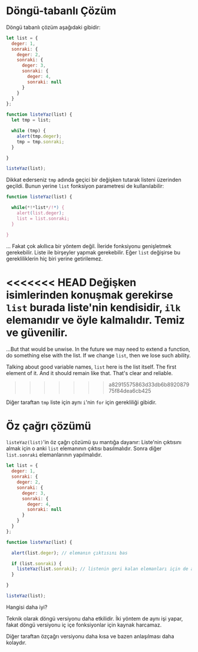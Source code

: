 # Döngü-tabanlı Çözüm

Döngü tabanlı çözüm aşağıdaki gibidir:

```js run
let list = {
  deger: 1,
  sonraki: {
    deger: 2,
    sonraki: {
      deger: 3,
      sonraki: {
        deger: 4,
        sonraki: null
      }
    }
  }
};

function listeYaz(list) {
  let tmp = list;

  while (tmp) {
    alert(tmp.deger);
    tmp = tmp.sonraki;
  }

}

listeYaz(list);
```
Dikkat ederseniz `tmp` adında geçici bir değişken tutarak listeni üzerinden geçildi. Bunun yerine `list` fonksiyon parametresi de kullanılabilir:

```js
function listeYaz(list) {

  while(*!*list*/!*) {
    alert(list.deger);
    list = list.sonraki;
  }

}
```
... Fakat çok akıllıca bir yöntem değil. İleride fonksiyonu genişletmek gerekebilir. Liste ile birşeyler yapmak gerekebilir. Eğer `list` değişirse bu gerekliliklerin hiç biri yerine getirilemez.

<<<<<<< HEAD
Değişken isimlerinden konuşmak gerekirse `list` burada liste'nin kendisidir, `ilk` elemanıdır ve öyle kalmalıdır. Temiz ve güvenilir.
=======
...But that would be unwise. In the future we may need to extend a function, do something else with the list. If we change `list`, then we lose such ability.

Talking about good variable names, `list` here is the list itself. The first element of it. And it should remain like that. That's clear and reliable.
>>>>>>> a82915575863d33db6b892087975f84dea6cb425

Diğer taraftan `tmp` liste için aynı `i`'nin `for` için gerekliliği gibidir.

# Öz çağrı çözümü

`listeYaz(list)`'in öz çağrı çözümü şu mantığa dayanır: Liste'nin çıktısını almak için o anki `list` elemanının çıktısı basılmalıdır. Sonra diğer `list.sonraki` elemanlarının yapılmalıdır.

```js run
let list = {
  deger: 1,
  sonraki: {
    deger: 2,
    sonraki: {
      deger: 3,
      sonraki: {
        deger: 4,
        sonraki: null
      }
    }
  }
};

function listeYaz(list) {

  alert(list.deger); // elemanın çıktısını bas

  if (list.sonraki) {
    listeYaz(list.sonraki); // listenin geri kalan elemanları için de aynısını yap
  }

}

listeYaz(list);
```

Hangisi daha iyi?

Teknik olarak döngü versiyonu daha etkilidir. İki yöntem de aynı işi yapar, fakat döngü versiyonu iç içe fonksiyonlar için kaynak harcamaz.

Diğer taraftan özçağrı versiyonu daha kısa ve bazen anlaşılması daha kolaydır.
